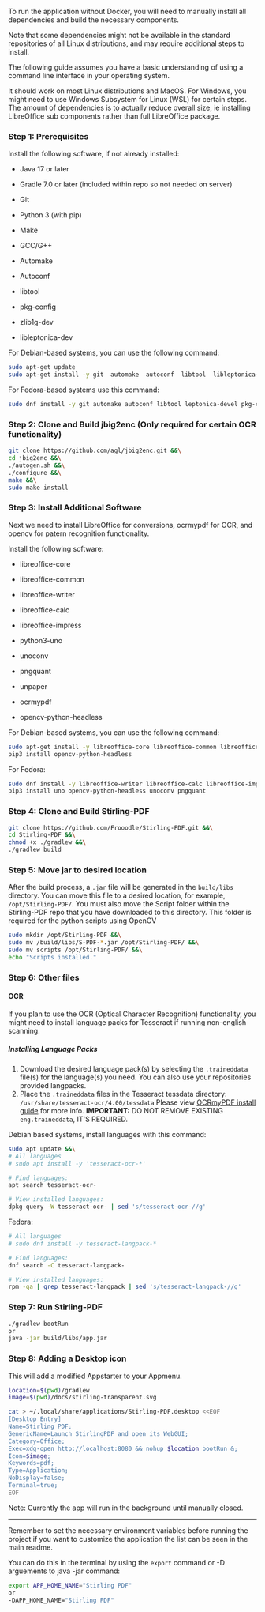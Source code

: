 
To run the application without Docker, you will need to manually install all dependencies and build the necessary components.

Note that some dependencies might not be available in the standard repositories of all Linux distributions, and may require additional steps to install.

The following guide assumes you have a basic understanding of using a command line interface in your operating system.

It should work on most Linux distributions and MacOS. For Windows, you might need to use Windows Subsystem for Linux (WSL) for certain steps.
The amount of dependencies is to actually reduce overall size, ie installing LibreOffice sub components rather than full LibreOffice package.

### Step 1: Prerequisites

Install the following software, if not already installed:

- Java 17 or later

- Gradle 7.0 or later (included within repo so not needed on server)

- Git

- Python 3 (with pip)

- Make

- GCC/G++

- Automake

- Autoconf

- libtool

- pkg-config

- zlib1g-dev

- libleptonica-dev

For Debian-based systems, you can use the following command:

```bash
sudo apt-get update
sudo apt-get install -y git  automake  autoconf  libtool  libleptonica-dev  pkg-config zlib1g-dev make g++ java-17-openjdk python3 python3-pip
```

For Fedora-based systems use this command: 

```bash
sudo dnf install -y git automake autoconf libtool leptonica-devel pkg-config zlib-devel make gcc-c++ java-17-openjdk python3 python3-pip
```

### Step 2: Clone and Build jbig2enc (Only required for certain OCR functionality)

```bash
git clone https://github.com/agl/jbig2enc.git &&\
cd jbig2enc &&\
./autogen.sh &&\
./configure &&\
make &&\
sudo make install
```

### Step 3: Install Additional Software
Next we need to install LibreOffice for conversions, ocrmypdf for OCR, and opencv for patern recognition functionality.

Install the following software:

- libreoffice-core

- libreoffice-common

- libreoffice-writer

- libreoffice-calc

- libreoffice-impress

- python3-uno

- unoconv

- pngquant

- unpaper

- ocrmypdf

- opencv-python-headless

For Debian-based systems, you can use the following command:

```bash
sudo apt-get install -y libreoffice-core libreoffice-common libreoffice-writer libreoffice-calc  libreoffice-impress python3-uno  unoconv  pngquant  unpaper  ocrmypdf
pip3 install opencv-python-headless
```

For Fedora:

```bash
sudo dnf install -y libreoffice-writer libreoffice-calc libreoffice-impress unpaper ocrmypdf
pip3 install uno opencv-python-headless unoconv pngquant 
```

### Step 4: Clone and Build Stirling-PDF

```bash
git clone https://github.com/Frooodle/Stirling-PDF.git &&\
cd Stirling-PDF &&\
chmod +x ./gradlew &&\
./gradlew build
```


### Step 5: Move jar to desired location

After the build process, a `.jar` file will be generated in the `build/libs` directory.
You can move this file to a desired location, for example, `/opt/Stirling-PDF/`.
You must also move the Script folder within the Stirling-PDF repo that you have downloaded to this directory.
This folder is required for the python scripts using OpenCV

```bash
sudo mkdir /opt/Stirling-PDF &&\
sudo mv /build/libs/S-PDF-*.jar /opt/Stirling-PDF/ &&\
sudo mv scripts /opt/Stirling-PDF/ &&\
echo "Scripts installed."
```
### Step 6: Other files
#### OCR
If you plan to use the OCR (Optical Character Recognition) functionality, you might need to install language packs for Tesseract if running non-english scanning.

##### Installing Language Packs

1. Download the desired language pack(s) by selecting the `.traineddata` file(s) for the language(s) you need. You can also use your repositories provided langpacks.
2. Place the `.traineddata` files in the Tesseract tessdata directory: `/usr/share/tesseract-ocr/4.00/tessdata`
Please view  [OCRmyPDF install guide](https://ocrmypdf.readthedocs.io/en/latest/installation.html) for more info.
**IMPORTANT:** DO NOT REMOVE EXISTING `eng.traineddata`, IT'S REQUIRED.

Debian based systems, install languages with this command:

```bash
sudo apt update &&\
# All languages
# sudo apt install -y 'tesseract-ocr-*'

# Find languages:
apt search tesseract-ocr-

# View installed languages:
dpkg-query -W tesseract-ocr- | sed 's/tesseract-ocr-//g'
```

Fedora:

```bash
# All languages
# sudo dnf install -y tesseract-langpack-*

# Find languages:
dnf search -C tesseract-langpack-

# View installed languages:
rpm -qa | grep tesseract-langpack | sed 's/tesseract-langpack-//g'
```

### Step 7: Run Stirling-PDF

```bash
./gradlew bootRun
or
java -jar build/libs/app.jar
```

### Step 8: Adding a Desktop icon

This will add a modified Appstarter to your Appmenu.
```bash
location=$(pwd)/gradlew
image=$(pwd)/docs/stirling-transparent.svg

cat > ~/.local/share/applications/Stirling-PDF.desktop <<EOF
[Desktop Entry]
Name=Stirling PDF;
GenericName=Launch StirlingPDF and open its WebGUI;
Category=Office;
Exec=xdg-open http://localhost:8080 && nohup $location bootRun &;
Icon=$image;
Keywords=pdf;
Type=Application;
NoDisplay=false;
Terminal=true;
EOF
```

Note: Currently the app will run in the background until manually closed.

---

Remember to set the necessary environment variables before running the project if you want to customize the application the list can be seen in the main readme.

You can do this in the terminal by using the `export` command or -D arguements to java -jar command:

```bash
export APP_HOME_NAME="Stirling PDF"
or
-DAPP_HOME_NAME="Stirling PDF" 
```

